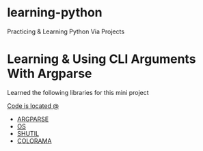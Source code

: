 # learning-python

Practicing &amp; Learning Python Via Projects

# Learning & Using CLI Arguments With Argparse

Learned the following libraries for this mini project

[Code is located @](https://github.com/839274509162738/learning-python/blob/main/learn_cli_args/mv_cp_rm_py/src/file.py)

- [ARGPARSE](https://docs.python.org/3/library/argparse.html)
- [OS](https://docs.python.org/3/library/os.path.html)
- [SHUTIL](https://docs.python.org/3/library/shutil.html)
- [COLORAMA](https://pypi.org/project/colorama/)
